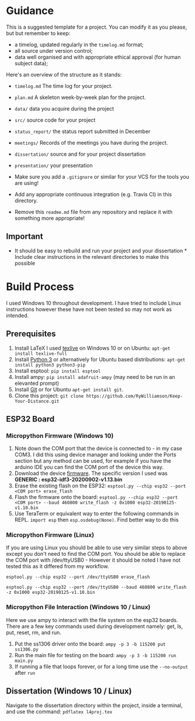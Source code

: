 # Guidance

This is a suggested template for a project. You can modify it as you please, but
but remember to keep:

- a timelog, updated regularly in the `timelog.md` format;
- all source under version control;
- data well organised and with appropriate ethical approval (for human subject data);

Here's an overview of the structure as it stands:

- `timelog.md` The time log for your project.
- `plan.md` A skeleton week-by-week plan for the project.
- `data/` data you acquire during the project
- `src/` source code for your project
- `status_report/` the status report submitted in December
- `meetings/` Records of the meetings you have during the project.
- `dissertation/` source and for your project dissertation
- `presentation/` your presentation

- Make sure you add a `.gitignore` or similar for your VCS for the tools you are using!
- Add any appropriate continuous integration (e.g. Travis CI) in this directory.

- Remove this `readme.md` file from any repository and replace it with something more appropriate!

## Important

- It should be easy to rebuild and run your project and your dissertation \* Include clear instructions in the relevant directories to make this possible

# Build Process

I used Windows 10 throughout development. I have tried to include Linux instructions however these have not been tested so may not work as intended.

## Prerequisites

1. Install LaTeX I used [texlive](https://www.tug.org/texlive/acquire-netinstall.html) on Windows 10 or on Ubuntu: `apt-get install texlive-full`
1. Install [Python 3](https://www.python.org/downloads/) or alternatively for Ubuntu based distributions: `apt-get install python3 python3-pip`
1. Install esptool: `pip install esptool`
1. Install ampy: `pip install adafruit-ampy` (may need to be run in an elevanted prompt)
1. Install [Git](https://git-scm.com/downloads) or for Ubuntu `apt-get install git`.
1. Clone this project: `git clone https://github.com/RyWilliamson/Keep-Your-Distance.git`

## ESP32 Board

### Micropython Firmware (Windows 10)

1. Note down the COM port that the device is connected to - in my case COM3. I did this using device manager and looking under the Ports section but any method can be used, for example if you have the arduino IDE you can find the COM port of the device this way.
1. Download the device [firmware](http://micropython.org/download/esp32/). The specific version I used was **GENERIC : esp32-idf3-20200902-v1.13.bin**
1. Erase the existing flash on the ESP32: `esptool.py --chip esp32 --port <COM port> erase_flash`
1. Flash the firmware onto the board: `esptool.py --chip esp32 --port <COM port> --baud 460800 write_flash -z 0x1000 esp32-20190125-v1.10.bin`
1. Use TeraTerm or equivalent way to enter the following commands in REPL. `import esp` then `esp.osdebug(None)`. Find better way to do this

### Micropython Firmware (Linux)

If you are using Linux you should be able to use very similar steps to above except you don't need to find the COM port.
You should be able to replace the COM port with /dev/ttyUSB0 - However it should be noted I have not tested this as it differed from my workflow.

`esptool.py --chip esp32 --port /dev/ttyUSB0 erase_flash`

`esptool.py --chip esp32 --port /dev/ttyUSB0 --baud 460800 write_flash -z 0x1000 esp32-20190125-v1.10.bin`

### Micropython File Interaction (Windows 10 / Linux)

Here we use ampy to interact with the file system on the esp32 boards. There are a few key commands used during development namely: get, ls, put, reset, rm, and run.

1. Put the ss1306 driver onto the board: `ampy -p 3 -b 115200 put ss1306.py`
1. Run the main file for testing on the board: `ampy -p 3 -b 115200 run main.py`
1. If running a file that loops forever, or for a long time use the `--no-output` after `run`

## Dissertation (Windows 10 / Linux)

Navigate to the dissertation directory within the project, inside a terminal, and use the command: `pdflatex l4proj.tex`
